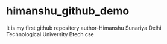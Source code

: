 # himanshu_github_demo
It  is my first github repositery
author-Himanshu Sunariya 
Delhi Technological University
Btech cse
